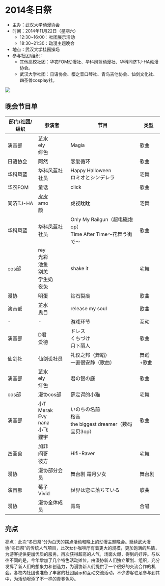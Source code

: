 # 2014冬日祭

- 主办：武汉大学动漫协会
- 时间：2014年11月22日（星期六）
  - 12:30~16:00：社团展示活动
  - 18:30~21:30：动漫主题晚会
- 地点：武汉大学桂园操场
- 参与社团/组织：
  - 其他高校社团：华农FOM动漫社、华科风蓝动漫社、华科同济TJ-HA动漫协会。
  - 武汉大学社团：日语协会、樱之音口琴社、青鸟吉他协会、仙剑文化社、四圣兽cosplay社。

![](/activity/2014/winter-festival/cover.jpg)

## 晚会节目单

| 部门/社团/组织 | 参演者                                        | 节目                                                           | 类型      |
| -------------- | --------------------------------------------- | -------------------------------------------------------------- | --------- |
| 演音部         | 芷水<br>ely<br>绯色                           | Magia                                                          | 歌曲      |
| 日语协会       | 阿然                                          | 恋爱循环                                                       | 歌曲      |
| 华科风蓝       | 华科风蓝社社员                                | Happy Halloween<br>ロミオとシンデレラ                          | 宅舞      |
| 华农FOM        | 童话                                          | click                                                          | 歌曲      |
| 同济TJ-HA      | 皮皮<br>amo<br>颜                             | 虎视眈眈                                                       | 宅舞      |
| 华科风蓝       | 华科凤蓝社社员                                | Only My Railgun（超电磁炮op）<br>Time After Time～花舞う街で～ | 歌曲      |
| cos部          | rey<br>光彩<br>池鱼<br>别恙<br>学生奶<br>夜兔 | shake it                                                       | 宅舞      |
| 漫协           | 明蛋                                          | 钻石裂痕                                                       | 歌曲      |
| 演音部         | 芷水<br>鬼目                                  | release my soul                                                | 歌曲      |
| -              | -                                             | 游戏环节                                                       | 互动      |
| 演音部         | D君<br>爱德                                   | ドレス<br>くちづけ<br>月下丽人                                 | 歌曲      |
| 仙剑社         | 仙剑设社员                                    | 礼仪之邦（舞蹈）<br>一直很安静（歌曲）                         | 舞蹈+歌曲 |
| 演音部         | 芷水<br>ely<br>绯色                           | 君の银の庭                                                     | 歌曲      |
| cos部          | 漫协cos部                                     | 薛定谔的小猫                                                   | 宅舞      |
| 演音部         | 小T<br>Merak<br>Evy<br>nana<br>小飞<br>狸宇   | いのちの名前<br>桜音<br>the biggest dreamer（数码宝贝3op）     | 歌曲      |
| 四圣兽         | 加菲<br>闷哥<br>彼方                          | Hifi-Raver                                                     | 宅舞      |
| 漫协           | 漫协部分会员                                  | 舞台剧 霜月少女                                                | 舞台剧    |
| 演音部         | 莓子<br>Vivid                                 | 世界は恋に落ちている                                           | 歌曲      |
| 漫协           | 漫协全体成员                                  | 青鸟                                                           | 合唱      |

## 亮点

亮点：此次“冬日祭”分为白天的摆点活动和晚上的动漫主题晚会。延续武大漫协“冬日祭”的传统人气项目，此次女仆咖啡厅有着更大的规模，更加饱满的热情，为游客提供更加优质的服务，再次获得超高的人气，场面火爆，得到的好评。与以往不同的是，今年增加了几个特色活动摊位，由漫协新人们独立策划、组织，充分发挥了新人们的想象力和创造力，为漫协新人们提供了一个很好的交流合作的机会。各校内社团也准备了丰富的社团展示和互动交流活动，不少游客驻足参与到其中，为活动增添了不一样的青春色彩。